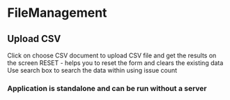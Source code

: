 # FileManagement

## Upload CSV

Click on choose CSV document to upload CSV file and get the results on the screen
RESET - helps you to reset the form and clears the existing data
Use search box to search the data within using issue count

### Application is standalone and can be run without a server


